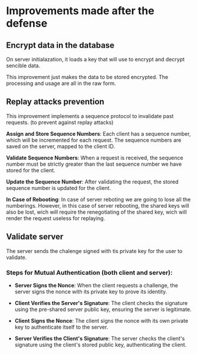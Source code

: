 # Improvements made after the defense

## Encrypt data in the database

On server initialazation, it loads a key that will use to encrypt and decrypt sencible data.

This improvement just makes the data to be stored encrypted. The processing and usage are all in the raw form.

## Replay attacks prevention

This improvement implements a sequence protocol to invalidate past requests. (to prevent against replay attacks)

**Assign and Store Sequence Numbers**: Each client has a sequence number, which will be incremented for each request. The sequence numbers are saved on the server, mapped to the client ID.

**Validate Sequence Numbers**: When a request is received, the sequence number must be strictly greater than the last sequence number we have stored for the client.

**Update the Sequence Number**: After validating the request, the stored sequence number is updated for the client.

**In Case of Rebooting**: In case of server reboting we are going to lose all the numberings. However, in this case of server rebooting, the shared keys will also be lost, wich will require the renegotiating of the shared key, wich will render the request useless for replaying.  

## Validate server

The server sends the chalenge signed with tis private key for the user to validate.

### Steps for Mutual Authentication (both client and server):
- **Server Signs the Nonce**: When the client requests a challenge, the server signs the nonce with its private key to prove its identity.

- **Client Verifies the Server's Signature**: The client checks the signature using the pre-shared server public key, ensuring the server is legitimate.

- **Client Signs the Nonce**: The client signs the nonce with its own private key to authenticate itself to the server.

- **Server Verifies the Client's Signature**: The server checks the client's signature using the client's stored public key, authenticating the client.



